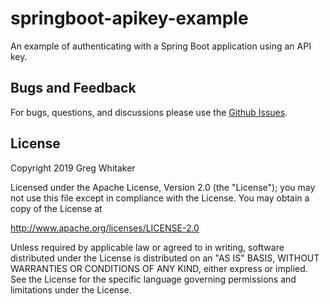 # springboot-apikey-example

An example of authenticating with a Spring Boot application using an API key.

## Bugs and Feedback
For bugs, questions, and discussions please use the [Github Issues](https://github.com/gregwhitaker/springboot-apikey-example/issues).

## License
Copyright 2019 Greg Whitaker

Licensed under the Apache License, Version 2.0 (the "License");
you may not use this file except in compliance with the License.
You may obtain a copy of the License at

   http://www.apache.org/licenses/LICENSE-2.0

Unless required by applicable law or agreed to in writing, software
distributed under the License is distributed on an "AS IS" BASIS,
WITHOUT WARRANTIES OR CONDITIONS OF ANY KIND, either express or implied.
See the License for the specific language governing permissions and
limitations under the License.